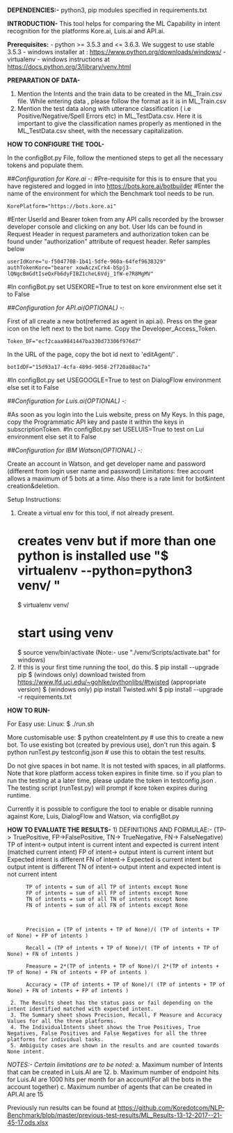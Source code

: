 **DEPENDENCIES:-**
	python3, pip modules specified in requirements.txt

**INTRODUCTION-**
	This tool helps for comparing the ML Capability in intent recognition for the platforms Kore.ai, Luis.ai and API.ai.

**Prerequisites:**
    - python  >= 3.5.3 and <= 3.6.3. We suggest to use stable 3.5.3 
        - windows installer at : https://www.python.org/downloads/windows/
    - virtualenv
        - windows instructions at https://docs.python.org/3/library/venv.html

**PREPARATION OF DATA-**
1. Mention the Intents and the train data to be created in the ML_Train.csv file. While entering data , please follow the format as it is in ML_Train.csv
2. Mention the test data along with utterance classification ( i.e Positive/Negative/Spell Errors etc) in ML_TestData.csv. Here it is important to give the classification names properly as mentioned in the ML_TestData.csv sheet, with the necessary capitalization.

**HOW TO CONFIGURE THE TOOL-**

In the configBot.py File, follow the mentioned steps to get all the necessary tokens and populate them.

*##Configuration for Kore.ai -:*
#Pre-requisite for this is to ensure that you have registered and logged in into https://bots.kore.ai/botbuilder 
#Enter the name of the environment for which the Benchmark tool needs to be run.

	KorePlatform="https://bots.kore.ai"

#Enter UserId and Bearer token from any API calls recorded by the browser developer console and clicking on any bot. User Ids can be found in Request Header in request parameters and authorization token can be found under "authorization" attribute of request header. Refer samples below 

	userIdKore="u-f5047708-1b41-5dfe-960a-64fef9638329"
	authTokenKore="bearer xowAczxCrk4-bSpj3-lQNgcBmGdtIseQxFb6dyFIBZ1cheL6Vdj_1fW-e7R8MgMV"
#In configBot.py set USEKORE=True to test on kore environment else set it to False

*##Configuration for API.ai(OPTIONAL) -:*

First of all create a new bot(referred as agent in api.ai). Press on the gear icon on the left next to the bot name. Copy the Developer_Access_Token.

	Token_DF="ecf2caaa9841447ba330d73306f976d7"

In the URL of the page, copy the bot id next to 'editAgent/' .

	botIdDF="15d93a17-4cfa-489d-9058-2f720a88ac7a"
#In configBot.py set USEGOOGLE=True to test on DialogFlow environment else set it to False


*##Configuration for Luis.ai(OPTIONAL) -:*

#As soon as you login into the Luis website, press on My Keys. In this page, copy the Programmatic API key and paste it within the keys in subscriptionToken.
#In configBot.py set USELUIS=True to test on Lui environment else set it to False

*##Configuration for IBM Watson(OPTIONAL) -:*

  Create an account in Watson, and get developer name and password (different from login user name and password)
  Limitations: free account allows a maximum of 5 bots at a time. Also there is a rate limit for bot&intent creation&deletion.

Setup Instructions:

1. Create a virtual env for this tool, if not already present.
     # creates venv but if more than one python is installed use "$ virtualenv  --python=python3 venv/ "
     $ virtualenv  venv/ 
     # start using venv
     $ source venv/bin/activate (Note:- use "./venv/Scripts/activate.bat" for windows)         
2. If this is your first time running the tool, do this.
     $ pip install --upgrade pip
     $ (windows only) download twisted from https://www.lfd.uci.edu/~gohlke/pythonlibs/#twisted (appropriate version)
     $ (windows only) pip install Twisted<version>.whl
     $ pip install --upgrade -r requirements.txt

**HOW TO RUN-**

For Easy use:
Linux:
     $ ./run.sh

More customisable use:
     $ python createIntent.py # use this to create a new bot. To use existing bot (created by previous use), don't run this again.
     $ python runTest.py testconfig.json # use this to obtain the test results.

Do not give spaces in bot name. It is not tested with spaces, in all platforms.
Note that kore platform access token expires in finite time. so if you plan to run the testing at a later time, please update the token in testconfig.json . The testing script (runTest.py) will prompt if kore token expires during runtime.

Currently it is possible to configure the tool to enable or disable running against Kore, Luis, DialogFlow and Watson, via configBot.py

**HOW TO EVALUATE THE RESULTS-**
     1) DEFINITIONS AND FORMULAE:-
          (TP-> TruePositive, FP->FalsePositive, TN-> TrueNegative, FN-> FalseNegative)
          TP of intent->  output intent is current intent and expected is current intent (matched current intent)
          FP of intent->  output intent is current intent but Expected intent is different
          FN of intent->  Expected is current intent but output intent is different
          TN of intent->  output intent and expected intent is not current intent

          TP of intents = sum of all TP of intents except None
          FP of intents = sum of all FP of intents except None
          TN of intents = sum of all TN of intents except None
          FN of intents = sum of all FN of intents except None



          Precision = (TP of intents + TP of None)/( (TP of intents + TP of None) + FP of intents )

          Recall = (TP of intents + TP of None)/( (TP of intents + TP of None) + FN of intents )

          Fmeasure = 2*(TP of intents + TP of None)/( 2*(TP of intents + TP of None) + FN of intents + FP of intents )

          Accuracy = (TP of intents + TP of None)/( (TP of intents + TP of None) + FN of intents + FP of intents )

     2. The Results sheet has the status pass or fail depending on the intent identified matched with expected intent.
     3. The Summary sheet shows Precision, Recall, F Measure and Accuracy Values for all the three platforms.
     4. The IndividualIntents sheet shows the True Positives, True Negatives, False Positives and False Negatives for all the three platforms for individual tasks.
     5. Ambiguity cases are shown in the results and are counted towards None intent.

*NOTES:- Certain limitations are to be noted:*
	a. Maximum number of Intents that can be created in Luis.AI are 12.
	b. Maximum number of endpoint hits for Luis.AI are 1000 hits per month for an account(For all the bots in the account together)
	c. Maximum number of agents that can be created in API.AI are 15


Previously run results can be found at https://github.com/Koredotcom/NLP-Benchmark/blob/master/previous-test-results/ML_Results-13-12-2017--21-45-17.ods.xlsx

